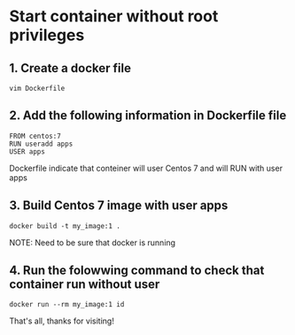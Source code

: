 # Start container without root privileges

## 1. Create a docker file

```
vim Dockerfile
```

## 2. Add the following information in Dockerfile file

```
FROM centos:7
RUN useradd apps
USER apps
```

Dockerfile indicate that conteiner will user Centos 7 and will RUN with user apps

## 3. Build Centos 7 image with user apps

```
docker build -t my_image:1 .
```

NOTE: Need to be sure that docker is running

## 4. Run the folowwing command to check that container run without user

```
docker run --rm my_image:1 id
```

That's all, thanks for visiting!
